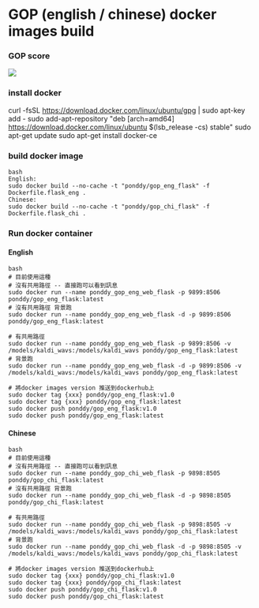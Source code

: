 # GOP (english / chinese) docker images build

### GOP score
![](https://imgur.com/a/f6iM8he)


### install docker
curl -fsSL https://download.docker.com/linux/ubuntu/gpg | sudo apt-key add -
sudo add-apt-repository "deb [arch=amd64] https://download.docker.com/linux/ubuntu $(lsb_release -cs) stable"
sudo apt-get update
sudo apt-get install docker-ce

### build docker image

```
bash
English:
sudo docker build --no-cache -t "ponddy/gop_eng_flask" -f Dockerfile.flask_eng .
Chinese:
sudo docker build --no-cache -t "ponddy/gop_chi_flask" -f Dockerfile.flask_chi .
```

### Run docker container


#### English

```
bash
# 目前使用這種
# 沒有共用路徑 -- 直接跑可以看到訊息
sudo docker run --name ponddy_gop_eng_web_flask -p 9899:8506 ponddy/gop_eng_flask:latest
# 沒有共用路徑 背景跑
sudo docker run --name ponddy_gop_eng_web_flask -d -p 9899:8506 ponddy/gop_eng_flask:latest

# 有共用路徑
sudo docker run --name ponddy_gop_eng_web_flask -p 9899:8506 -v /models/kaldi_wavs:/models/kaldi_wavs ponddy/gop_eng_flask:latest
# 背景跑
sudo docker run --name ponddy_gop_eng_web_flask -d -p 9899:8506 -v  /models/kaldi_wavs:/models/kaldi_wavs ponddy/gop_eng_flask:latest

# 將docker images version 推送到dockerhub上
sudo docker tag {xxx} ponddy/gop_eng_flask:v1.0
sudo docker tag {xxx} ponddy/gop_eng_flask:latest
sudo docker push ponddy/gop_eng_flask:v1.0
sudo docker push ponddy/gop_eng_flask:latest
```

#### Chinese

```
bash
# 目前使用這種
# 沒有共用路徑 -- 直接跑可以看到訊息
sudo docker run --name ponddy_gop_chi_web_flask -p 9898:8505 ponddy/gop_chi_flask:latest
# 沒有共用路徑 背景跑
sudo docker run --name ponddy_gop_chi_web_flask -d -p 9898:8505 ponddy/gop_chi_flask:latest

# 有共用路徑
sudo docker run --name ponddy_gop_chi_web_flask -p 9898:8505 -v /models/kaldi_wavs:/models/kaldi_wavs ponddy/gop_chi_flask:latest
# 背景跑
sudo docker run --name ponddy_gop_chi_web_flask -d -p 9898:8505 -v  /models/kaldi_wavs:/models/kaldi_wavs ponddy/gop_chi_flask:latest

# 將docker images version 推送到dockerhub上
sudo docker tag {xxx} ponddy/gop_chi_flask:v1.0
sudo docker tag {xxx} ponddy/gop_chi_flask:latest
sudo docker push ponddy/gop_chi_flask:v1.0
sudo docker push ponddy/gop_chi_flask:latest
```
